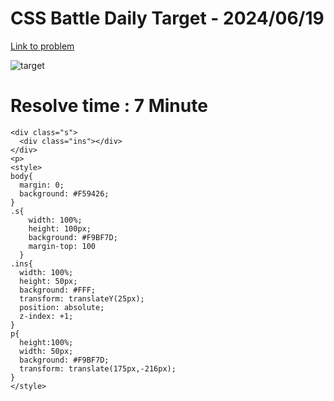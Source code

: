 # CSS Battle Daily Target - 2024/06/19

[Link to problem](https://cssbattle.dev/play/oXHWuJP1uyAlP66lqvFq)

![target](https://firebasestorage.googleapis.com/v0/b/cssbattleapp.appspot.com/o/user%2Fummd3POvEDfFyeFvVdOMG3OOrwE2%2Ftargets%2Ftarget_UeTVeZF.png?alt=media)

# Resolve time : 7 Minute

```
<div class="s">
  <div class="ins"></div>
</div>
<p>
<style>
body{
  margin: 0;
  background: #F59426;
}
.s{
    width: 100%;
    height: 100px;
    background: #F9BF7D;
    margin-top: 100
  }
.ins{
  width: 100%;
  height: 50px;
  background: #FFF;
  transform: translateY(25px);
  position: absolute;
  z-index: +1;
}
p{
  height:100%;
  width: 50px;
  background: #F9BF7D;
  transform: translate(175px,-216px);
}
</style>
```